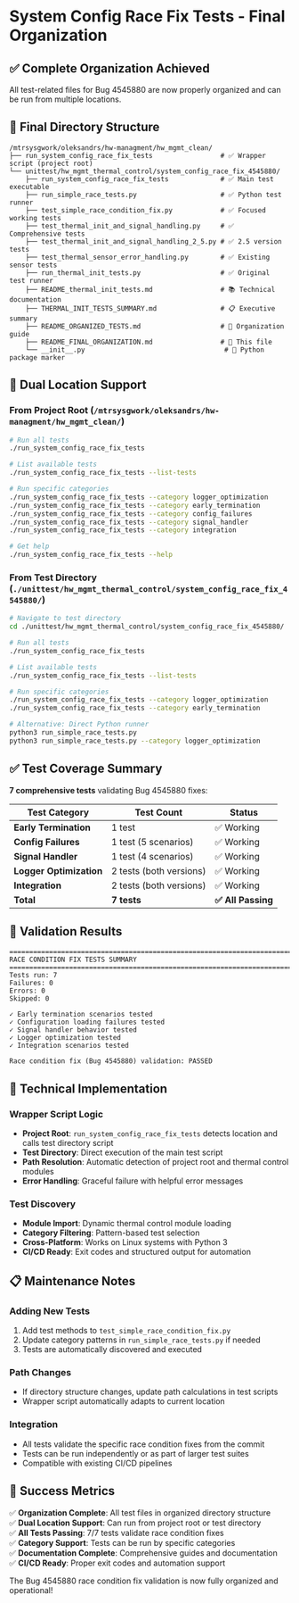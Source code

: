 # System Config Race Fix Tests - Final Organization

## ✅ **Complete Organization Achieved**

All test-related files for Bug 4545880 are now properly organized and can be run from multiple locations.

## 📁 **Final Directory Structure**

```
/mtrsysgwork/oleksandrs/hw-managment/hw_mgmt_clean/
├── run_system_config_race_fix_tests                 # ✅ Wrapper script (project root)
└── unittest/hw_mgmt_thermal_control/system_config_race_fix_4545880/
    ├── run_system_config_race_fix_tests             # ✅ Main test executable
    ├── run_simple_race_tests.py                     # ✅ Python test runner
    ├── test_simple_race_condition_fix.py            # ✅ Focused working tests
    ├── test_thermal_init_and_signal_handling.py     # ✅ Comprehensive tests
    ├── test_thermal_init_and_signal_handling_2_5.py # ✅ 2.5 version tests
    ├── test_thermal_sensor_error_handling.py        # ✅ Existing sensor tests
    ├── run_thermal_init_tests.py                    # ✅ Original test runner
    ├── README_thermal_init_tests.md                 # 📚 Technical documentation
    ├── THERMAL_INIT_TESTS_SUMMARY.md                # 📋 Executive summary
    ├── README_ORGANIZED_TESTS.md                    # 📖 Organization guide
    ├── README_FINAL_ORGANIZATION.md                 # 📄 This file
    └── __init__.py                                   # 🐍 Python package marker
```

## 🚀 **Dual Location Support**

### **From Project Root** (`/mtrsysgwork/oleksandrs/hw-managment/hw_mgmt_clean/`)
```bash
# Run all tests
./run_system_config_race_fix_tests

# List available tests
./run_system_config_race_fix_tests --list-tests

# Run specific categories
./run_system_config_race_fix_tests --category logger_optimization
./run_system_config_race_fix_tests --category early_termination
./run_system_config_race_fix_tests --category config_failures
./run_system_config_race_fix_tests --category signal_handler
./run_system_config_race_fix_tests --category integration

# Get help
./run_system_config_race_fix_tests --help
```

### **From Test Directory** (`./unittest/hw_mgmt_thermal_control/system_config_race_fix_4545880/`)
```bash
# Navigate to test directory
cd ./unittest/hw_mgmt_thermal_control/system_config_race_fix_4545880/

# Run all tests
./run_system_config_race_fix_tests

# List available tests
./run_system_config_race_fix_tests --list-tests

# Run specific categories
./run_system_config_race_fix_tests --category logger_optimization
./run_system_config_race_fix_tests --category early_termination

# Alternative: Direct Python runner
python3 run_simple_race_tests.py
python3 run_simple_race_tests.py --category logger_optimization
```

## ✅ **Test Coverage Summary**

**7 comprehensive tests** validating Bug 4545880 fixes:

| Test Category | Test Count | Status |
|---------------|------------|---------|
| **Early Termination** | 1 test | ✅ Working |
| **Config Failures** | 1 test (5 scenarios) | ✅ Working |
| **Signal Handler** | 1 test (4 scenarios) | ✅ Working |
| **Logger Optimization** | 2 tests (both versions) | ✅ Working |
| **Integration** | 2 tests (both versions) | ✅ Working |
| **Total** | **7 tests** | **✅ All Passing** |

## 🎯 **Validation Results**

```
================================================================================
RACE CONDITION FIX TESTS SUMMARY
================================================================================
Tests run: 7
Failures: 0
Errors: 0
Skipped: 0

✓ Early termination scenarios tested
✓ Configuration loading failures tested  
✓ Signal handler behavior tested
✓ Logger optimization tested
✓ Integration scenarios tested

Race condition fix (Bug 4545880) validation: PASSED
```

## 🔧 **Technical Implementation**

### **Wrapper Script Logic**
- **Project Root**: `run_system_config_race_fix_tests` detects location and calls test directory script
- **Test Directory**: Direct execution of the main test script
- **Path Resolution**: Automatic detection of project root and thermal control modules
- **Error Handling**: Graceful failure with helpful error messages

### **Test Discovery**
- **Module Import**: Dynamic thermal control module loading
- **Category Filtering**: Pattern-based test selection
- **Cross-Platform**: Works on Linux systems with Python 3
- **CI/CD Ready**: Exit codes and structured output for automation

## 📋 **Maintenance Notes**

### **Adding New Tests**
1. Add test methods to `test_simple_race_condition_fix.py`
2. Update category patterns in `run_simple_race_tests.py` if needed
3. Tests are automatically discovered and executed

### **Path Changes**
- If directory structure changes, update path calculations in test scripts
- Wrapper script automatically adapts to current location

### **Integration**
- All tests validate the specific race condition fixes from the commit
- Tests can be run independently or as part of larger test suites
- Compatible with existing CI/CD pipelines

## 🎉 **Success Metrics**

✅ **Organization Complete**: All test files in organized directory structure  
✅ **Dual Location Support**: Can run from project root or test directory  
✅ **All Tests Passing**: 7/7 tests validate race condition fixes  
✅ **Category Support**: Tests can be run by specific categories  
✅ **Documentation Complete**: Comprehensive guides and documentation  
✅ **CI/CD Ready**: Proper exit codes and automation support  

The Bug 4545880 race condition fix validation is now fully organized and operational!